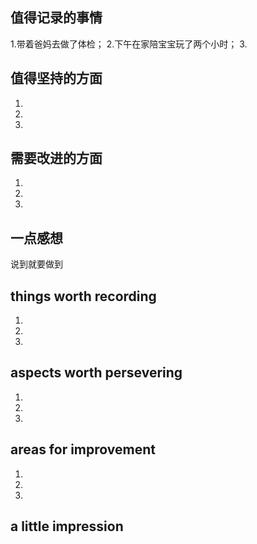 ## 值得记录的事情
1.带着爸妈去做了体检；
2.下午在家陪宝宝玩了两个小时；
3.


## 值得坚持的方面
1.
2.
3.


## 需要改进的方面
1.
2.
3.


## 一点感想
说到就要做到



## things worth recording
1.
2.
3.

  
## aspects worth persevering
1.
2.
3.


## areas for improvement
1.
2.
3.


## a little impression
